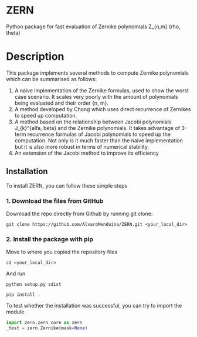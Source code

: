 # ZERN
Python package for fast evaluation of Zernike polynomials Z_{n,m} (rho, theta)

# Description
This package implements several methods to compute Zernike polynomials which can be summarised as follows:

  1) A naive implementation of the Zernike formulas, used to show the worst case scenario. It scales very poorly with the amount of polynomials being evaluated and their order {n, m}.
  2) A method developed by Chong which uses direct recurrence of Zernikes to speed up computation.
  3) A method based on the relationship between Jacobi polynomials J_{k}^{alfa, beta} and the Zernike polynomials. It takes advantage of 3-term recurrence formulas of Jacobi polynomials to speed up the computation. Not only is it much faster than the naive implementation but it is also more robust in terms of numerical stability.
  4) An extension of the Jacobi method to improve its efficiency


## Installation

To install ZERN, you can follow these simple steps

### 1. Download the files from GitHub

Download the repo directly from Github by running git clone:

```
git clone https://github.com/AlvaroMenduina/ZERN.git <your_local_dir>
```

### 2. Install the package with pip
Move to where you copied the repository files
```
cd <your_local_dir>
```

And run 

```
python setup.py sdist

pip install .
```

To test whether the installation was successful, you can try to import the module
```python
import zern.zern_core as zern
_test = zern.Zernike(mask=None)
```
